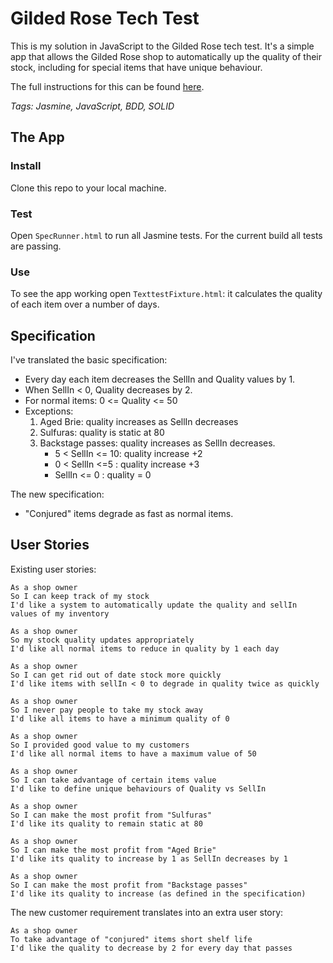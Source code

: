 # Gilded Rose Tech Test

This is my solution in JavaScript to the Gilded Rose tech test. It's a simple app that allows the Gilded Rose shop to automatically up the quality of their stock, including for special items that have unique behaviour.

The full instructions for this can be found [here](https://github.com/emilybache/GildedRose-Refactoring-Kata).

*Tags: Jasmine, JavaScript, BDD, SOLID*

## The App

### Install

Clone this repo to your local machine.

### Test

Open `SpecRunner.html` to run all Jasmine tests. For the current build all tests are passing.

### Use

To see the app working open `TexttestFixture.html`: it calculates the quality of each item over a number of days.


## Specification

I've translated the basic specification:

* Every day each item decreases the SellIn and Quality values by 1.
* When SellIn < 0, Quality decreases by 2.
* For normal items: 0 <= Quality <= 50
* Exceptions:
	1. Aged Brie: quality increases as SellIn decreases
	2. Sulfuras: quality is static at 80
	3. Backstage passes: quality increases as SellIn decreases. 
		- 5 < SellIn <= 10: quality increase +2
		- 0 < SellIn <=5  : quality increase +3
		- SellIn <= 0    : quality = 0

The new specification:

* "Conjured" items degrade as fast as normal items.

## User Stories

Existing user stories:

```
As a shop owner
So I can keep track of my stock
I'd like a system to automatically update the quality and sellIn values of my inventory

As a shop owner
So my stock quality updates appropriately
I'd like all normal items to reduce in quality by 1 each day

As a shop owner
So I can get rid out of date stock more quickly
I'd like items with sellIn < 0 to degrade in quality twice as quickly

As a shop owner
So I never pay people to take my stock away
I'd like all items to have a minimum quality of 0

As a shop owner
So I provided good value to my customers
I'd like all normal items to have a maximum value of 50

As a shop owner
So I can take advantage of certain items value
I'd like to define unique behaviours of Quality vs SellIn

As a shop owner
So I can make the most profit from "Sulfuras"
I'd like its quality to remain static at 80

As a shop owner
So I can make the most profit from "Aged Brie"
I'd like its quality to increase by 1 as SellIn decreases by 1

As a shop owner
So I can make the most profit from "Backstage passes"
I'd like its quality to increase (as defined in the specification)
```

The new customer requirement translates into an extra user story:

```
As a shop owner
To take advantage of "conjured" items short shelf life
I'd like the quality to decrease by 2 for every day that passes
```
